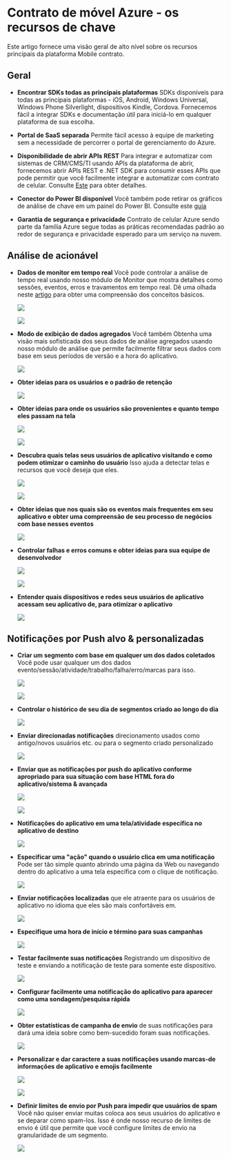 <properties
    pageTitle="Contrato de móvel Azure - os recursos de chave"
    description="Descreve os recursos principais do Azure Mobile contrato"
    services="mobile-engagement"
    documentationCenter="mobile" 
    authors="piyushjo" 
    manager="erikre" 
    editor="" />

<tags
    ms.service="mobile-engagement"
    ms.workload="mobile"
    ms.tgt_pltfrm="na"
    ms.devlang="na"
    ms.topic="article"
    ms.date="08/19/2016"
    ms.author="piyushjo" />

# <a name="azure-mobile-engagement---key-features"></a>Contrato de móvel Azure - os recursos de chave

Este artigo fornece uma visão geral de alto nível sobre os recursos principais da plataforma Mobile contrato. 

## <a name="general"></a>**Geral**

- **Encontrar SDKs todas as principais plataformas** SDKs disponíveis para todas as principais plataformas - iOS, Android, Windows Universal, Windows Phone Silverlight, dispositivos Kindle, Cordova. Fornecemos fácil a integrar SDKs e documentação útil para iniciá-lo em qualquer plataforma de sua escolha. 

- **Portal de SaaS separada** Permite fácil acesso à equipe de marketing sem a necessidade de percorrer o portal de gerenciamento do Azure. 

- **Disponibilidade de abrir APIs REST** Para integrar e automatizar com sistemas de CRM/CMS/TI usando APIs da plataforma de abrir, fornecemos abrir APIs REST e .NET SDK para consumir esses APIs que pode permitir que você facilmente integrar e automatizar com contrato de celular. Consulte [Este](mobile-engagement-api-authentication.md) para obter detalhes. 

- **Conector do Power BI disponível** Você também pode retirar os gráficos de análise de chave em um painel do Power BI. Consulte este [guia](https://powerbi.microsoft.com/en-us/documentation/powerbi-content-pack-azure-mobile/)

- **Garantia de segurança e privacidade** Contrato de celular Azure sendo parte da família Azure segue todas as práticas recomendadas padrão ao redor de segurança e privacidade esperado para um serviço na nuvem.

## <a name="actionable-analytics"></a>**Análise de acionável**

- **Dados de monitor em tempo real** Você pode controlar a análise de tempo real usando nosso módulo de Monitor que mostra detalhes como sessões, eventos, erros e travamentos em tempo real. Dê uma olhada neste [artigo](mobile-engagement-concepts.md) para obter uma compreensão dos conceitos básicos. 

    ![][1]

    ![][2]      

- **Modo de exibição de dados agregados** Você também Obtenha uma visão mais sofisticada dos seus dados de análise agregados usando nosso módulo de análise que permite facilmente filtrar seus dados com base em seus períodos de versão e a hora do aplicativo.

    ![][3]      

- **Obter ideias para os usuários e o padrão de retenção**

    ![][4]      

- **Obter ideias para onde os usuários são provenientes e quanto tempo eles passam na tela**

    ![][5]      
    
    ![][6]      

- **Descubra quais telas seus usuários de aplicativo visitando e como podem otimizar o caminho do usuário** Isso ajuda a detectar telas e recursos que você deseja que eles.

    ![][7]      
    
    ![][8]      

- **Obter ideias que nos quais são os eventos mais frequentes em seu aplicativo e obter uma compreensão de seu processo de negócios com base nesses eventos** 

    ![][9]  

- **Controlar falhas e erros comuns e obter ideias para sua equipe de desenvolvedor**

    ![][10]     
    
    ![][11] 

- **Entender quais dispositivos e redes seus usuários de aplicativo acessam seu aplicativo de, para otimizar o aplicativo** 

    ![][12] 
    
## <a name="targeted--personalized-push-notifications"></a>**Notificações por Push alvo & personalizadas**

- **Criar um segmento com base em qualquer um dos dados coletados** Você pode usar qualquer um dos dados evento/sessão/atividade/trabalho/falha/erro/marcas para isso.

    ![][13]

    ![][14]     

- **Controlar o histórico de seu dia de segmentos criado ao longo do dia**

    ![][15] 

- **Enviar direcionadas notificações** direcionamento usados como antigo/novos usuários etc. ou para o segmento criado personalizado

    ![][16] 

- **Enviar que as notificações por push do aplicativo conforme apropriado para sua situação com base HTML fora do aplicativo/sistema & avançada**

    ![][17] 

    ![][18] 

- **Notificações do aplicativo em uma tela/atividade específica no aplicativo de destino**

    ![][19] 

- **Especificar uma "ação" quando o usuário clica em uma notificação** Pode ser tão simple quanto abrindo uma página da Web ou navegando dentro do aplicativo a uma tela específica com o clique de notificação. 

    ![][20]
    
- **Enviar notificações localizadas** que ele atraente para os usuários de aplicativo no idioma que eles são mais confortáveis em. 

    ![][21] 

- **Especifique uma hora de início e término para suas campanhas** 

    ![][22] 

- **Testar facilmente suas notificações** Registrando um dispositivo de teste e enviando a notificação de teste para somente este dispositivo.

    ![][23] 

- **Configurar facilmente uma notificação do aplicativo para aparecer como uma sondagem/pesquisa rápida**  

    ![][24]
    
- **Obter estatísticas de campanha de envio** de suas notificações para dará uma ideia sobre como bem-sucedido foram suas notificações.

    ![][25] 

- **Personalizar e dar caractere a suas notificações usando marcas-de informações de aplicativo e emojis facilmente** 

    ![][26] 

    ![][27] 

- **Definir limites de envio por Push para impedir que usuários de spam** Você não quiser enviar muitas coloca aos seus usuários do aplicativo e se deparar como spam-los. Isso é onde nosso recurso de limites de envio é útil que permite que você configure limites de envio na granularidade de um segmento. 

    ![][28]         

<!-- Images -->
[1]: ./media/mobile-engagement-key-features/monitor1.png
[2]: ./media/mobile-engagement-key-features/monitor2.png
[3]: ./media/mobile-engagement-key-features/analytics-filter.png
[4]: ./media/mobile-engagement-key-features/retention.png
[5]: ./media/mobile-engagement-key-features/analytics-geomap.png
[6]: ./media/mobile-engagement-key-features/analytics-session-length.png
[7]: ./media/mobile-engagement-key-features/analytics-activities.png
[8]: ./media/mobile-engagement-key-features/analytics-userpath.png
[9]: ./media/mobile-engagement-key-features/analytics-events.png
[10]: ./media/mobile-engagement-key-features/analyics-errors.png
[11]: ./media/mobile-engagement-key-features/analyics-errors-details.png
[12]: ./media/mobile-engagement-key-features/technicals.png
[13]: ./media/mobile-engagement-key-features/segment.png
[14]: ./media/mobile-engagement-key-features/segment-creation.png
[15]: ./media/mobile-engagement-key-features/segment-history.png
[16]: ./media/mobile-engagement-key-features/segment-push.png
[17]: ./media/mobile-engagement-key-features/out-of-app.png
[18]: ./media/mobile-engagement-key-features/in-app-push.png
[19]: ./media/mobile-engagement-key-features/push-in-activity.png
[20]: ./media/mobile-engagement-key-features/push-action.png
[21]: ./media/mobile-engagement-key-features/push-languages.png
[22]: ./media/mobile-engagement-key-features/push-timeframe.png
[23]: ./media/mobile-engagement-key-features/push-test.png
[24]: ./media/mobile-engagement-key-features/push-poll.png
[25]: ./media/mobile-engagement-key-features/push-stats.png
[26]: ./media/mobile-engagement-key-features/push_personalized.png
[27]: ./media/mobile-engagement-key-features/push_emoji.png
[28]: ./media/mobile-engagement-key-features/push_limits.png









